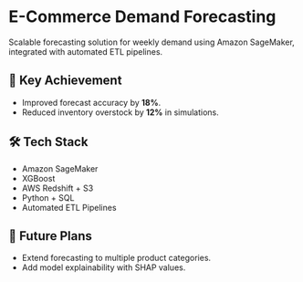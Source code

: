 # E-Commerce Demand Forecasting

Scalable forecasting solution for weekly demand using Amazon SageMaker, integrated with automated ETL pipelines.

## 🚀 Key Achievement
- Improved forecast accuracy by **18%**.  
- Reduced inventory overstock by **12%** in simulations.  

## 🛠️ Tech Stack
- Amazon SageMaker  
- XGBoost  
- AWS Redshift + S3  
- Python + SQL  
- Automated ETL Pipelines  

## 📂 Future Plans
- Extend forecasting to multiple product categories.  
- Add model explainability with SHAP values.  

